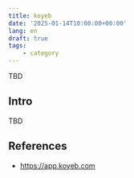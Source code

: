```yaml
---
title: koyeb
date: '2025-01-14T10:00:00+00:00'
lang: en
draft: true
tags:
    - category
---
```


TBD

## Intro ##

TBD

## References ##

* <https://app.koyeb.com>
